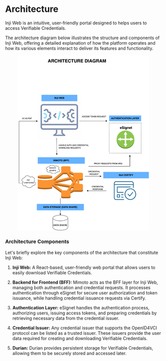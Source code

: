 # Architecture

Inji Web is an intuitive, user-friendly portal designed to helps users to access Verifiable Credentials.

The architecture diagram below illustrates the structure and components of Inji Web, offering a detailed explanation of how the platform operates and how its various elements interact to deliver its features and functionality.

<figure><img src="../../.gitbook/assets/INJIWEB-ARCHITECTURE.svg" alt=""><figcaption></figcaption></figure>

### Architecture Components

Let's briefly explore the key components of the architecture that constitute Inji Web:

1. **Inji Web:** A React-based, user-friendly web portal that allows users to easily download Verifiable Credentials.

2. **Backend for Frontend (BFF):** Mimoto acts as the BFF layer for Inji Web, managing both authentication and credential requests. It processes authentication through eSignet for secure user authorization and token issuance, while handling credential issuance requests via Certify.

3. **Authentication Layer:** eSignet handles the authentication process, authorizing users, issuing access tokens, and preparing credentials by retrieving necessary data from the credential issuer.

4. **Credential Issuer:** Any credential issuer that supports the OpenID4VCI protocol can be listed as a trusted issuer. These issuers provide the user data required for creating and downloading Verifiable Credentials.

5. **Durian:** Durian provides persistent storage for Verifiable Credentials, allowing them to be securely stored and accessed later.
